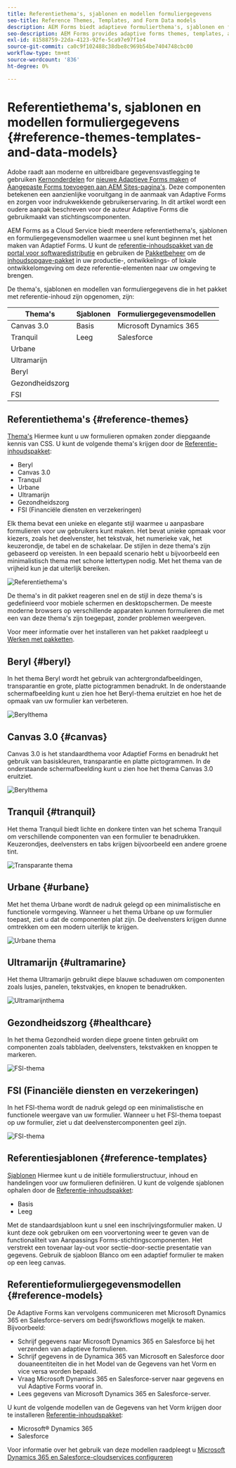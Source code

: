 ```yaml
---
title: Referentiethema's, sjablonen en modellen formuliergegevens
seo-title: Reference Themes, Templates, and Form Data models
description: AEM Forms biedt adaptieve formulierthema's, sjablonen en formuliergegevensmodellen die u kunt ophalen via softwaredistributie
seo-description: AEM Forms provides adaptive forms themes, templates, and form data models that you can get from Software Distribution
exl-id: 81588759-22da-4123-92fe-5ca97e97f1e4
source-git-commit: ca0c9f102488c38dbe8c969b54be7404748cbc00
workflow-type: tm+mt
source-wordcount: '836'
ht-degree: 0%

---
```


# Referentiethema&#39;s, sjablonen en modellen formuliergegevens {#reference-themes-templates-and-data-models}

<span class="preview"> Adobe raadt aan moderne en uitbreidbare gegevensvastlegging te gebruiken [Kernonderdelen](https://experienceleague.adobe.com/docs/experience-manager-core-components/using/adaptive-forms/introduction.html) for [nieuwe Adaptieve Forms maken](/help/forms/creating-adaptive-form-core-components.md) of [Aangepaste Forms toevoegen aan AEM Sites-pagina&#39;s](/help/forms/create-or-add-an-adaptive-form-to-aem-sites-page.md). Deze componenten betekenen een aanzienlijke vooruitgang in de aanmaak van Adaptive Forms en zorgen voor indrukwekkende gebruikerservaring. In dit artikel wordt een oudere aanpak beschreven voor de auteur Adaptive Forms die gebruikmaakt van stichtingscomponenten. </span>

AEM Forms as a Cloud Service biedt meerdere referentiethema&#39;s, sjablonen en formuliergegevensmodellen waarmee u snel kunt beginnen met het maken van Adaptief Forms. U kunt de [referentie-inhoudspakket van de portal voor softwaredistributie](https://experience.adobe.com/#/downloads/content/software-distribution/en/aemcloud.html?package=/content/software-distribution/en/details.html/content/dam/aemcloud/public/aem-forms-reference-content.ui.content-2.1.0.zip) en gebruiken de [Pakketbeheer](/help/implementing/developing/tools/package-manager.md) om de [inhoudsopgave-pakket](https://experience.adobe.com/#/downloads/content/software-distribution/en/aemcloud.html?package=/content/software-distribution/en/details.html/content/dam/aemcloud/public/aem-forms-reference-content.ui.content-2.1.0.zip) in uw productie-, ontwikkelings- of lokale ontwikkelomgeving om deze referentie-elementen naar uw omgeving te brengen.

De thema&#39;s, sjablonen en modellen van formuliergegevens die in het pakket met referentie-inhoud zijn opgenomen, zijn:


| Thema&#39;s | Sjablonen | Formuliergegevensmodellen |
---------|----------|---------
| Canvas 3.0 | Basis | Microsoft Dynamics 365 |
| Tranquil | Leeg | Salesforce |
| Urbane |   |  |
| Ultramarijn |  |  |
| Beryl |  |  |
| Gezondheidszorg |  |   |
| FSI |   |   |

## Referentiethema&#39;s {#reference-themes}

[Thema&#39;s](/help/forms/themes.md) Hiermee kunt u uw formulieren opmaken zonder diepgaande kennis van CSS. U kunt de volgende thema&#39;s krijgen door de [Referentie-inhoudspakket](https://experience.adobe.com/#/downloads/content/software-distribution/en/aemcloud.html?package=/content/software-distribution/en/details.html/content/dam/aemcloud/public/aem-forms-reference-content.ui.content-2.1.0.zip):

* Beryl
* Canvas 3.0
* Tranquil
* Urbane
* Ultramarijn
* Gezondheidszorg
* FSI (Financiële diensten en verzekeringen)

Elk thema bevat een unieke en elegante stijl waarmee u aanpasbare formulieren voor uw gebruikers kunt maken. Het bevat unieke opmaak voor kiezers, zoals het deelvenster, het tekstvak, het numerieke vak, het keuzerondje, de tabel en de schakelaar. De stijlen in deze thema&#39;s zijn gebaseerd op vereisten. In een bepaald scenario hebt u bijvoorbeeld een minimalistisch thema met schone lettertypen nodig. Met het thema van de vrijheid kun je dat uiterlijk bereiken.

![Referentiethema&#39;s](assets/ref-themes.png)

De thema&#39;s in dit pakket reageren snel en de stijl in deze thema&#39;s is gedefinieerd voor mobiele schermen en desktopschermen. De meeste moderne browsers op verschillende apparaten kunnen formulieren die met een van deze thema&#39;s zijn toegepast, zonder problemen weergeven.

Voor meer informatie over het installeren van het pakket raadpleegt u [Werken met pakketten](/help/implementing/developing/tools/package-manager.md).

## Beryl {#beryl}

In het thema Beryl wordt het gebruik van achtergrondafbeeldingen, transparantie en grote, platte pictogrammen benadrukt. In de onderstaande schermafbeelding kunt u zien hoe het Beryl-thema eruitziet en hoe het de opmaak van uw formulier kan verbeteren.

![Berylthema](assets/beryl.png)

## Canvas 3.0 {#canvas}

Canvas 3.0 is het standaardthema voor Adaptief Forms en benadrukt het gebruik van basiskleuren, transparantie en platte pictogrammen. In de onderstaande schermafbeelding kunt u zien hoe het thema Canvas 3.0 eruitziet.

![Berylthema](assets/canvas.png)


## Tranquil {#tranquil}

Het thema Tranquil biedt lichte en donkere tinten van het schema Tranquil om verschillende componenten van een formulier te benadrukken. Keuzerondjes, deelvensters en tabs krijgen bijvoorbeeld een andere groene tint.

![Transparante thema](assets/tranquil.png)


## Urbane {#urbane}

Met het thema Urbane wordt de nadruk gelegd op een minimalistische en functionele vormgeving. Wanneer u het thema Urbane op uw formulier toepast, ziet u dat de componenten plat zijn. De deelvensters krijgen dunne omtrekken om een modern uiterlijk te krijgen.

![Urbane thema](assets/urbane.png)


## Ultramarijn {#ultramarine}

Het thema Ultramarijn gebruikt diepe blauwe schaduwen om componenten zoals lusjes, panelen, tekstvakjes, en knopen te benadrukken.

![Ultramarijnthema](assets/ultramarine.png)

## Gezondheidszorg {#healthcare}

In het thema Gezondheid worden diepe groene tinten gebruikt om componenten zoals tabbladen, deelvensters, tekstvakken en knoppen te markeren.

![FSI-thema](assets/healthcare.png)


## FSI (Financiële diensten en verzekeringen)

In het FSI-thema wordt de nadruk gelegd op een minimalistische en functionele weergave van uw formulier. Wanneer u het FSI-thema toepast op uw formulier, ziet u dat deelvenstercomponenten geel zijn.

![FSI-thema](assets/fsi.png)

## Referentiesjablonen {#reference-templates}


[Sjablonen](/help/forms/themes.md) Hiermee kunt u de initiële formulierstructuur, inhoud en handelingen voor uw formulieren definiëren. U kunt de volgende sjablonen ophalen door de [Referentie-inhoudspakket](https://experience.adobe.com/#/downloads/content/software-distribution/en/aemcloud.html?package=/content/software-distribution/en/details.html/content/dam/aemcloud/public/aem-forms-reference-content.ui.content-2.1.0.zip):

* Basis
* Leeg

Met de standaardsjabloon kunt u snel een inschrijvingsformulier maken. U kunt deze ook gebruiken om een voorvertoning weer te geven van de functionaliteit van Aanpassings Forms-stichtingscomponenten. Het verstrekt een tovenaar lay-out voor sectie-door-sectie presentatie van gegevens. Gebruik de sjabloon Blanco om een adaptief formulier te maken op een leeg canvas.


## Referentieformuliergegevensmodellen {#reference-models}

De Adaptive Forms kan vervolgens communiceren met Microsoft Dynamics 365 en Salesforce-servers om bedrijfsworkflows mogelijk te maken. Bijvoorbeeld:

* Schrijf gegevens naar Microsoft Dynamics 365 en Salesforce bij het verzenden van adaptieve formulieren.
* Schrijf gegevens in de Dynamica 365 van Microsoft en Salesforce door douaneentiteiten die in het Model van de Gegevens van het Vorm en vice versa worden bepaald.
* Vraag Microsoft Dynamics 365 en Salesforce-server naar gegevens en vul Adaptive Forms vooraf in.
* Lees gegevens van Microsoft Dynamics 365 en Salesforce-server.

U kunt de volgende modellen van de Gegevens van het Vorm krijgen door te installeren [Referentie-inhoudspakket](https://experience.adobe.com/#/downloads/content/software-distribution/en/aemcloud.html?package=/content/software-distribution/en/details.html/content/dam/aemcloud/public/aem-forms-reference-content.ui.content-2.1.0.zip):

* Microsoft® Dynamics 365
* Salesforce

Voor informatie over het gebruik van deze modellen raadpleegt u [Microsoft Dynamics 365 en Salesforce-cloudservices configureren](https://experienceleague.adobe.com/docs/experience-manager-cloud-service/content/forms/integrate/use-form-data-model/configure-msdynamics-salesforce.html?lang=en#configure-dynamics-cloud-service)
